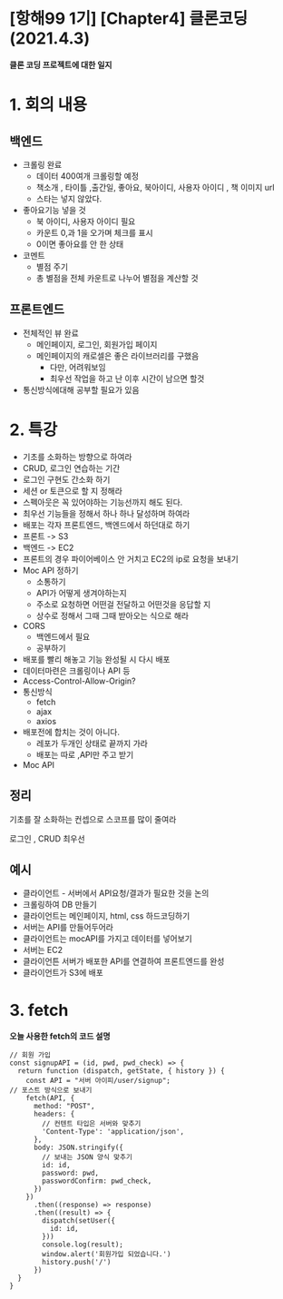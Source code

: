 # [항해99 1기] [Chapter4] 클론코딩 (2021.4.3)

**클론 코딩 프로젝트에 대한 일지**



# 1. 회의 내용

## 백엔드

* 크롤링 완료
  * 데이터 400여개 크롤링할 예정
  * 책소개 , 타이틀 ,출간일, 좋아요, 북아이디, 사용자 아이디 , 책 이미지 url
  * 스타는 넣지 않았다.
* 좋아요기능 넣을 것
  * 북 아이디, 사용자 아이디 필요
  * 카운트 0,과 1을 오가며 체크를 표시
  * 0이면 좋아요를 안 한 상태
* 코멘트
  * 별점 주기
  * 총 별점을 전체 카운트로 나누어 별점을 계산할 것



## 프론트엔드

* 전체적인 뷰 완료
  * 메인페이지, 로그인, 회원가입 페이지
  * 메인페이지의 캐로셀은 좋은 라이브러리를 구했음
    * 다만, 어려워보임
    * 최우선 작업을 하고 난 이후 시간이 남으면 할것
* 통신방식에대해 공부할 필요가 있음





# 2. 특강

* 기초를 소화하는 방향으로 하여라
* CRUD, 로그인 연습하는 기간
* 로그인 구현도 간소화 하기
* 세션 or 토큰으로 할 지 정해라
* 스펙아웃은 꼭 있어야하는 기능선까지 해도 된다.
* 최우선 기능들을 정해서 하나 하나 달성하며 하여라
* 배포는 각자 프론트엔드, 백엔드에서 하던대로 하기
* 프론트 -> S3
* 백엔드 -> EC2
* 프론트의 경우 파이어베이스 안 거치고 EC2의 ip로 요청을 보내기
* Moc API 정하기
  * 소통하기
  * API가 어떻게 생겨야하는지
  * 주소로 요청하면 어떤걸 전달하고 어떤것을 응답할 지
  * 상수로 정해서 그때 그때 받아오는 식으로 해라
* CORS
  * 백엔드에서 필요
  * 공부하기
* 배포를 빨리 해놓고 기능 완성될 시 다시 배포
* 데이터마련은 크롤링이나 API 등
* Access-Control-Allow-Origin?
* 통신방식
  * fetch
  * ajax
  * axios
* 배포전에 합치는 것이 아니다.
  * 레포가 두개인 상태로 끝까지 가라
  * 배포는 따로 ,API만 주고 받기
*  Moc API



## 정리

기초를 잘 소화하는 컨셉으로 스코프를 많이 줄여라

로그인 , CRUD 최우선



## 예시

* 클라이언트 - 서버에서 API요청/결과가 필요한 것을 논의
* 크롤링하여 DB 만들기
* 클라이언트는 메인페이지, html, css 하드코딩하기
* 서버는 API를 만들어두어라
* 클라이언트는 mocAPI를 가지고 데이터를 넣어보기
* 서버는 EC2
* 클라이언튼 서버가 배포한 API를 연결하여 프론트엔드를 완성
* 클라이언트가 S3에 배포



# 3. fetch

**오늘 사용한 fetch의 코드 설명**

```React
// 회원 가입
const signupAPI = (id, pwd, pwd_check) => {
  return function (dispatch, getState, { history }) {
    const API = "서버 아이피/user/signup";
// 포스트 방식으로 보내기
    fetch(API, {
      method: "POST",
      headers: {
        // 컨텐트 타입은 서버와 맞추기
        'Content-Type': 'application/json',
      },
      body: JSON.stringify({
        // 보내는 JSON 양식 맞추기
        id: id,
        password: pwd,
        passwordConfirm: pwd_check,
      })
    })
      .then((response) => response)
      .then((result) => {
        dispatch(setUser({
          id: id,
        }))
        console.log(result);
        window.alert('회원가입 되었습니다.')
        history.push('/')
      })
  }
}
```

